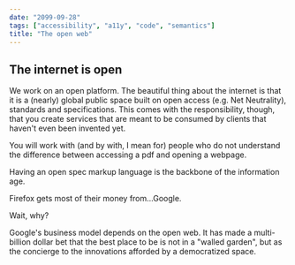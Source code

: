 ```yaml
---
date: "2099-09-28"
tags: ["accessibility", "a11y", "code", "semantics"]
title: "The open web"
---
```


## The internet is open

We work on an open platform. The beautiful thing about the internet is that it is a (nearly) global public space built on open access (e.g. Net Neutrality), standards and specifications. This comes with the responsibility, though, that you create services that are meant to be consumed by clients that haven't even been invented yet.

You will work with (and by with, I mean for) people who do not understand the difference between accessing a pdf and opening a webpage.

Having an open spec markup language is the backbone of the information age.

Firefox gets most of their money from...Google.

Wait, why?

Google's business model depends on the open web. It has made a multi-billion dollar bet that the best place to be is not in a "walled garden", but as the concierge to the innovations afforded by a democratized space.